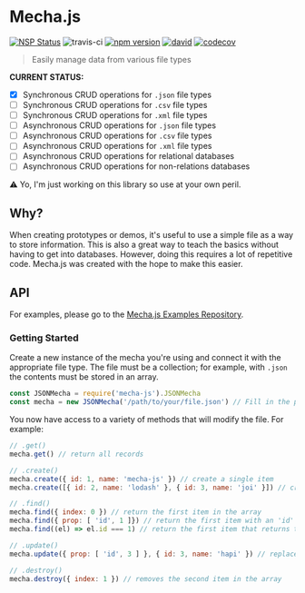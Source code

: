 # Mecha.js

[![NSP Status](https://nodesecurity.io/orgs/wesreid-open-source/projects/16505f88-6d14-4659-9bd3-641cca9be8eb/badge)](https://nodesecurity.io/orgs/wesreid-open-source/projects/16505f88-6d14-4659-9bd3-641cca9be8eb) ![travis-ci](https://travis-ci.org/bwreid/mecha-js.svg?branch=master) [![npm version](https://badge.fury.io/js/mecha-js.svg)](https://www.npmjs.com/package/mecha-js) [![david](https://david-dm.org/bwreid/mecha-js.svg)](https://david-dm.org/) [![codecov](https://codecov.io/gh/bwreid/mecha-js/branch/master/graph/badge.svg)](https://codecov.io/gh/bwreid/mecha-js)

> Easily manage data from various file types

**CURRENT STATUS:**

- [x] Synchronous CRUD operations for `.json` file types
- [ ] Synchronous CRUD operations for `.csv` file types
- [ ] Synchronous CRUD operations for `.xml` file types
- [ ] Asynchronous CRUD operations for `.json` file types
- [ ] Asynchronous CRUD operations for `.csv` file types
- [ ] Asynchronous CRUD operations for `.xml` file types
- [ ] Asynchronous CRUD operations for relational databases
- [ ] Asynchronous CRUD operations for non-relations databases

⚠️ Yo, I'm just working on this library so use at your own peril.

## Why?

When creating prototypes or demos, it's useful to use a simple file as a way to store information. This is also a great way to teach the basics without having to get into databases. However, doing this requires a lot of repetitive code. Mecha.js was created with the hope to make this easier.

## API

For examples, please go to the [Mecha.js Examples Repository](https://github.com/bwreid/mecha-js-examples).

### Getting Started

Create a new instance of the mecha you're using and connect it with the appropriate file type. The file must be a collection; for example, with `.json` the contents must be stored in an array.

```js
const JSONMecha = require('mecha-js').JSONMecha
const mecha = new JSONMecha('/path/to/your/file.json') // Fill in the path to your .json file here
```

You now have access to a variety of methods that will modify the file. For example:

```js
// .get()
mecha.get() // return all records

// .create()
mecha.create({ id: 1, name: 'mecha-js' }) // create a single item
mecha.create([{ id: 2, name: 'lodash' }, { id: 3, name: 'joi' }]) // create multiples

// .find()
mecha.find({ index: 0 }) // return the first item in the array
mecha.find({ prop: [ 'id', 1 ]}) // return the first item with an 'id' of 1
mecha.find((el) => el.id === 1) // return the first item that returns true

// .update()
mecha.update({ prop: [ 'id', 3 ] }, { id: 3, name: 'hapi' }) // replace the record with new info

// .destroy()
mecha.destroy({ index: 1 }) // removes the second item in the array
```
